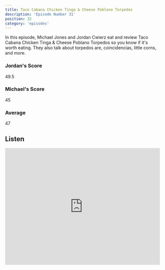 ```yaml
---
title: Taco Cabana Chicken Tinga & Cheese Poblano Torpedos
description: 'Episode Number 31'
position: 32
category: 'episodes'
---
```


In this episode, Michael Jones and Jordan Cwierz eat and review Taco Cabana Chicken Tinga & Cheese Poblano Torpedos so you know if it's worth eating. They also talk about torpedos are, coincidencias, little corns, and more.

### Jordan's Score

49.5

### Michael's Score

45

### Average

47

## Listen

<iframe src="https://open.spotify.com/embed-podcast/episode/5uCQ5hYsy3BytF3u0HVxtm" loading="lazy" style="border: 0; width: 100%; height: 380px;" allow="encrypted-media"></iframe>
